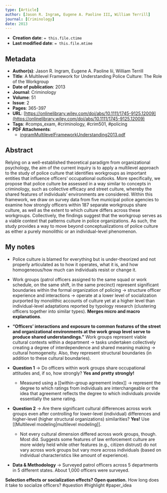 ```yaml
---
type: [Article]
author: [Jason R. Ingram, Eugene A. Paoline III, William Terrill]
journal: [Criminology]
date: 2013
---
```


* **Creation date**: `= this.file.ctime`
* **Last modified date**: `= this.file.mtime`

## Metadata

* **Author(s)**: Jason R. Ingram, Eugene A. Paoline Iii, William Terrill
* **Title**: A Multilevel Framework for Understanding Police Culture: The Role of the Workgroup
* **Date of publication**: 2013
* **Journal**: Criminology
* **Volume**: 51
* **Issue**: 2
* **Pages**: 365-397
* **URL**: [https://onlinelibrary.wiley.com/doi/abs/10.1111/1745-9125.12009](https://onlinelibrary.wiley.com/doi/abs/10.1111/1745-9125.12009)
* **Tags**: #comps_exam, #criminology, #crim501, #policing
* **PDF Attachments**:
  * [ingramMultilevelFrameworkUnderstanding2013.pdf](zotero://open-pdf/library/items/QJPYX64N)

## Abstract

Relying on a well-established theoretical paradigm from organizational psychology, the aim of the current inquiry is to apply a multilevel approach to the study of police culture that identifies workgroups as important entities that influence officers’ occupational outlooks. More specifically, we propose that police culture be assessed in a way similar to concepts in criminology, such as collective efficacy and street culture, whereby the shared features of individuals’ environments are considered. Within this framework, we draw on survey data from five municipal police agencies to examine how strongly officers within 187 separate workgroups share culture, as well as the extent to which culture differs across these workgroups. Collectively, the findings suggest that the workgroup serves as a viable context that patterns culture in police organizations. As such, the study provides a way to move beyond conceptualizations of police culture as either a purely monolithic or an individual-level phenomenon.

## My notes

- Police culture is blamed for everything but is under-theorized and not properly articulated as to how it operates, what it is, and how homogeneous/how much can individuals resist or change it.

- Work groups (patrol officers assigned to the same squad or work schedule, on the same shift, in the same precinct) represent significant boundaries within the formal organization of policing → structure officer experience and interactions -> operate at a lower level of socialization purported by monolithic accounts of culture yet at a higher level than individual-level adaptations reported by typology research (clustering officers together into similar types). **Merges micro and macro explanations**.

- **“Officers’ interactions and exposure to common features of the street and organizational environments at the work group level serve to produce shared understandings.”** Work groups represent viable cultural contexts within a department → tasks undertaken collectively creating a degree of interdependence and shared meaning making → cultural homogeneity. Also, they represent structural boundaries (in addition to these cultural boundaries).
    
- **Question 1** → Do officers within work groups share occupational attitudes and, if so, how strongly? **Yes and pretty strongly!**
	- Measured using a [[within-group agreement index]] -> represent the degree to which ratings from individuals are interchangeable or the idea that agreement reflects the degree to which individuals provide essentially the same rating.

- **Question 2** → Are there significant cultural differences across work groups even after controlling for lower-level (individual) differences and higher-level (higher structural organizations) similarities? **Yes!** Use [[Multilevel modeling|multilevel modeling]].
	- Not every cultural dimension differed across work groups, though. Most did. Suggests some features of law enforcement culture are more widely held while other features (e.g., citizen distrust) do not vary across work groups but vary more across individuals (based on individual characteristics like amount of experience).
    
- **Data & Methodology** → Surveyed patrol officers across 5 departments in 5 different states. About 1,000 officers were surveyed.

**Selection effects or socialization effects? Open question.** How long does it take to socialize officers? #question #highlight #paper_idea 